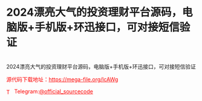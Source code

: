 # 2024漂亮大气的投资理财平台源码，电脑版+手机版+环迅接口，可对接短信验证

<br>2024漂亮大气的投资理财平台源码，电脑版+手机版+环迅接口，可对接短信验证<br>


<p style="color: red;">源代码下载地址：<a href="https://mega-file.org/lcAWg" style="color: red;">https://mega-file.org/lcAWg</a></p><p style="color: red;"><img src="https://cdn-icons-png.flaticon.com/512/2111/2111646.png" alt="Telegram Icon" style="width: 16px; vertical-align: middle; margin-right: 5px;">Telegram:<a href="https://t.me/official_sourcecode" style="color: red;">@official_sourcecode</a></p>
